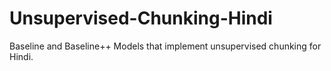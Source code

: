 # Unsupervised-Chunking-Hindi
Baseline and Baseline++ Models that implement unsupervised chunking for Hindi.
